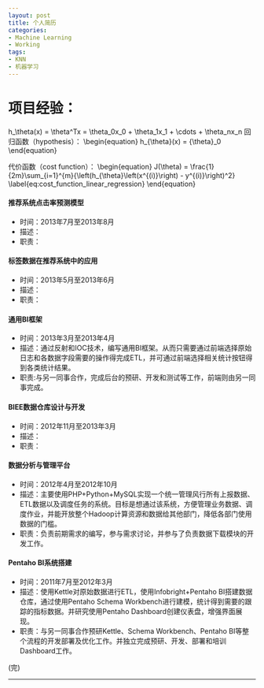 ```yaml
---
layout: post
title: 个人简历
categories:
- Machine Learning
- Working
tags:
- KNN
- 机器学习
---
```


# 项目经验：

h_\theta(x) = \theta^Tx = \theta_0x_0 + \theta_1x_1 + \cdots  + \theta_nx_n
回归函数（hypothesis）：
\begin{equation}
h\_{\theta}(x) = {\theta}\_0
\end{equation}

代价函数（cost function）： 
\begin{equation} 
J(\theta) = \frac{1}{2m}\sum_{i=1}^{m}{\left(h\_{\theta}\left(x^{(i)}\right) - y^{(i)}\right)^2} 
\label{eq:cost_function_linear_regression} 
\end{equation}

#### 推荐系统点击率预测模型

- 时间：2013年7月至2013年8月
- 描述：
- 职责：

#### 标签数据在推荐系统中的应用

- 时间：2013年5月至2013年6月
- 描述：
- 职责：

#### 通用BI框架

- 时间：2013年3月至2013年4月
- 描述：通过反射和IOC技术，编写通用BI框架。从而只需要通过前端选择原始日志和各数据字段需要的操作得完成ETL，并可通过前端选择相关统计按钮得到各类统计结果。
- 职责:与另一同事合作，完成后台的预研、开发和测试等工作，前端则由另一同事完成。

#### BIEE数据仓库设计与开发

- 时间：2012年11月至2013年3月
- 描述：
- 职责：

#### 数据分析与管理平台

- 时间：2012年4月至2012年10月
- 描述：主要使用PHP+Python+MySQL实现一个统一管理风行所有上报数据、ETL数据以及调度任务的系统。目标是想通过该系统，方便管理业务数据、调度作业，并能开放整个Hadoop计算资源和数据给其他部门，降低各部门使用数据的门槛。
- 职责：负责前期需求的编写，参与需求讨论，并参与了负责数据下载模块的开发工作。

#### Pentaho BI系统搭建
* 时间：2011年7月至2012年3月
* 描述：使用Kettle对原始数据进行ETL，使用Infobright+Pentaho BI搭建数据仓库，通过使用Pentaho Schema Workbench进行建模，统计得到需要的跟踪的指标数据。并研究使用Pentaho Dashboard创建仪表盘，增强界面展现。
* 职责：与另一同事合作预研Kettle、Schema Workbench、Pentaho BI等整个流程的开发部署及优化工作。并独立完成预研、开发、部署和培训Dashboard工作。 



(完)

----
